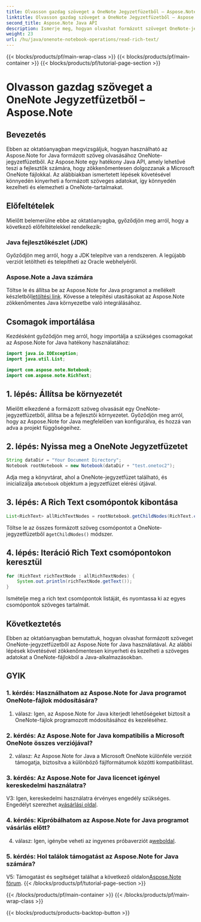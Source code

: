 ```yaml
---
title: Olvasson gazdag szöveget a OneNote Jegyzetfüzetből – Aspose.Note
linktitle: Olvasson gazdag szöveget a OneNote Jegyzetfüzetből – Aspose.Note
second_title: Aspose.Note Java API
description: Ismerje meg, hogyan olvashat formázott szöveget OneNote-jegyzetfüzetekből az Aspose.Note for Java segítségével. Bővítse Java-alkalmazásait a zökkenőmentes OneNote-integrációval.
weight: 23
url: /hu/java/onenote-notebook-operations/read-rich-text/
---
```


{{< blocks/products/pf/main-wrap-class >}}
{{< blocks/products/pf/main-container >}}
{{< blocks/products/pf/tutorial-page-section >}}

# Olvasson gazdag szöveget a OneNote Jegyzetfüzetből – Aspose.Note

## Bevezetés

Ebben az oktatóanyagban megvizsgáljuk, hogyan használható az Aspose.Note for Java formázott szöveg olvasásához OneNote-jegyzetfüzetből. Az Aspose.Note egy hatékony Java API, amely lehetővé teszi a fejlesztők számára, hogy zökkenőmentesen dolgozzanak a Microsoft OneNote fájlokkal. Az alábbiakban ismertetett lépések követésével könnyedén kinyerheti a formázott szöveges adatokat, így könnyedén kezelheti és elemezheti a OneNote-tartalmakat.

## Előfeltételek

Mielőtt belemerülne ebbe az oktatóanyagba, győződjön meg arról, hogy a következő előfeltételekkel rendelkezik:

### Java fejlesztőkészlet (JDK)

Győződjön meg arról, hogy a JDK telepítve van a rendszeren. A legújabb verziót letöltheti és telepítheti az Oracle webhelyéről.

### Aspose.Note a Java számára

 Töltse le és állítsa be az Aspose.Note for Java programot a mellékelt készletből[letöltési link](https://releases.aspose.com/note/java/). Kövesse a telepítési utasításokat az Aspose.Note zökkenőmentes Java környezetbe való integrálásához.

## Csomagok importálása

Kezdésként győződjön meg arról, hogy importálja a szükséges csomagokat az Aspose.Note for Java hatékony használatához:

```java
import java.io.IOException;
import java.util.List;

import com.aspose.note.Notebook;
import com.aspose.note.RichText;
```

## 1. lépés: Állítsa be környezetét

Mielőtt elkezdené a formázott szöveg olvasását egy OneNote-jegyzetfüzetből, állítsa be a fejlesztői környezetet. Győződjön meg arról, hogy az Aspose.Note for Java megfelelően van konfigurálva, és hozzá van adva a projekt függőségeihez.

## 2. lépés: Nyissa meg a OneNote Jegyzetfüzetet

```java
String dataDir = "Your Document Directory";
Notebook rootNotebook = new Notebook(dataDir + "test.onetoc2");
```

 Adja meg a könyvtárat, ahol a OneNote-jegyzetfüzet található, és inicializálja a`Notebook` objektum a jegyzetfüzet elérési útjával.

## 3. lépés: A Rich Text csomópontok kibontása

```java
List<RichText> allRichTextNodes = rootNotebook.getChildNodes(RichText.class);
```

 Töltse le az összes formázott szöveg csomópontot a OneNote-jegyzetfüzetből a`getChildNodes()` módszer.

## 4. lépés: Iteráció Rich Text csomópontokon keresztül

```java
for (RichText richTextNode : allRichTextNodes) {
    System.out.println(richTextNode.getText());
}
```

Ismételje meg a rich text csomópontok listáját, és nyomtassa ki az egyes csomópontok szöveges tartalmát.

## Következtetés

Ebben az oktatóanyagban bemutattuk, hogyan olvashat formázott szöveget OneNote-jegyzetfüzetből az Aspose.Note for Java használatával. Az alábbi lépések követésével zökkenőmentesen kinyerheti és kezelheti a szöveges adatokat a OneNote-fájlokból a Java-alkalmazásokban.

## GYIK

### 1. kérdés: Használhatom az Aspose.Note for Java programot OneNote-fájlok módosítására?

1. válasz: Igen, az Aspose.Note for Java kiterjedt lehetőségeket biztosít a OneNote-fájlok programozott módosításához és kezeléséhez.

### 2. kérdés: Az Aspose.Note for Java kompatibilis a Microsoft OneNote összes verziójával?

2. válasz: Az Aspose.Note for Java a Microsoft OneNote különféle verzióit támogatja, biztosítva a különböző fájlformátumok közötti kompatibilitást.

### 3. kérdés: Az Aspose.Note for Java licencet igényel kereskedelmi használatra?

 V3: Igen, kereskedelmi használatra érvényes engedély szükséges. Engedélyt szerezhet a[vásárlási oldal](https://purchase.aspose.com/buy).

### 4. kérdés: Kipróbálhatom az Aspose.Note for Java programot vásárlás előtt?

 4. válasz: Igen, igénybe veheti az ingyenes próbaverziót a[weboldal](https://releases.aspose.com/).

### 5. kérdés: Hol találok támogatást az Aspose.Note for Java számára?

 V5: Támogatást és segítséget találhat a következő oldalon[Aspose.Note fórum](https://forum.aspose.com/c/note/28).
{{< /blocks/products/pf/tutorial-page-section >}}

{{< /blocks/products/pf/main-container >}}
{{< /blocks/products/pf/main-wrap-class >}}

{{< blocks/products/products-backtop-button >}}
